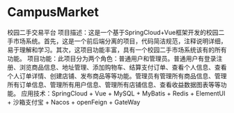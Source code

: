 # CampusMarket
校园二手交易平台
项目描述：这是一个基于SpringCloud+Vue框架开发的校园二手市场系统。首先，这是一个前后端分离的项目，代码简洁规范，注释说明详细，易于理解和学习。其次，这项目功能丰富，具有一个校园二手市场系统该有的所有功能。
项目功能：此项目分为两个角色：普通用户和管理员。普通用户有登录注册、浏览商品信息、地址管理、添加购物车、结算支付订单、查看个人信息、查看个人订单详情、创建店铺、发布商品等等功能。管理员有管理所有商品信息、管理所有订单信息、管理所有用户信息、管理所有店铺信息、查看收益数据图表等等功能。
应用技术：SpringCloud + Vue + MySQL + MyBatis + Redis  + ElementUI + 沙箱支付宝 + Nacos + openFeign + GateWay
